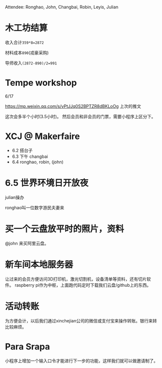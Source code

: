 Attendee: Ronghao, John, Changbai, Robin, Leyis, Julian

# 木工坊结算

收入合计`359*8=2872`

材料成本`890`(戎豪采购)

导师收入`(2872-890)/2=991`

# Tempe workshop

6/17

https://mp.weixin.qq.com/s/vPtJJq0S2BPTZR8dBKLoOg 上次的推文

这次会多半个小时(3.5小时)。
然后会员和非会员的门票，需要小程序上区分下。

# XCJ @ Makerfaire

- 6.2 搭台子
- 6.3 下午 changbai
- 6.4 ronghao, robin, (john)

# 6.5 世界环境日开放夜

julian操办

ronghao叫一位数字游民夫妻来

# 买一个云盘放平时的照片，资料

@john 来买阿里云盘。

# 新车间本地服务器

让过来的会员方便访问3D打印机，激光切割机，设备清单等资料，还有切片软件。
raspberry pi作为中枢，上面跑代码定时下载我们云盘/github上的东西。

# 活动转账

为方便会计，以后我们通过xinchejian公司的微信或支付宝来操作转账。银行来转比较麻烦。

# Para Srapa

小程序上增加一个输入口令才能进行下一步的功能，这样我们就可以做邀请制了。
